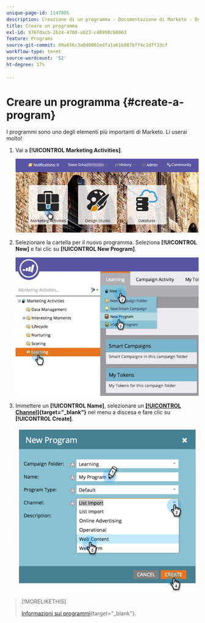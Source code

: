 ```yaml
---
unique-page-id: 1147095
description: Creazione di un programma - Documentazione di Marketo - Documentazione del prodotto
title: Creare un programma
exl-id: 9767dacb-2b24-4700-ab23-c48998cb0063
feature: Programs
source-git-commit: 09a656c3a0d0002edfa1a61b987bff4c1dff33cf
workflow-type: tm+mt
source-wordcount: '52'
ht-degree: 17%

---
```


# Creare un programma {#create-a-program}

I programmi sono uno degli elementi più importanti di Marketo. Li userai molto!

1. Vai a **[!UICONTROL Marketing Activities]**.

   ![](assets/login-marketing-activities.png)

1. Selezionare la cartella per il nuovo programma. Seleziona **[!UICONTROL New]** e fai clic su **[!UICONTROL New Program]**.

   ![](assets/leadlifecycle.jpg)

1. Immettere un **[!UICONTROL Name]**, selezionare un **[[!UICONTROL Channel]](/help/marketo/product-docs/administration/tags/create-a-program-channel.md){target="_blank"}** nel menu a discesa e fare clic su **[!UICONTROL Create]**.

   ![](assets/image2015-2-5-16-3a33-3a23.png)

>[!MORELIKETHIS]
>
>[Informazioni sui programmi](/help/marketo/product-docs/core-marketo-concepts/programs/creating-programs/understanding-programs.md){target="_blank"}.

